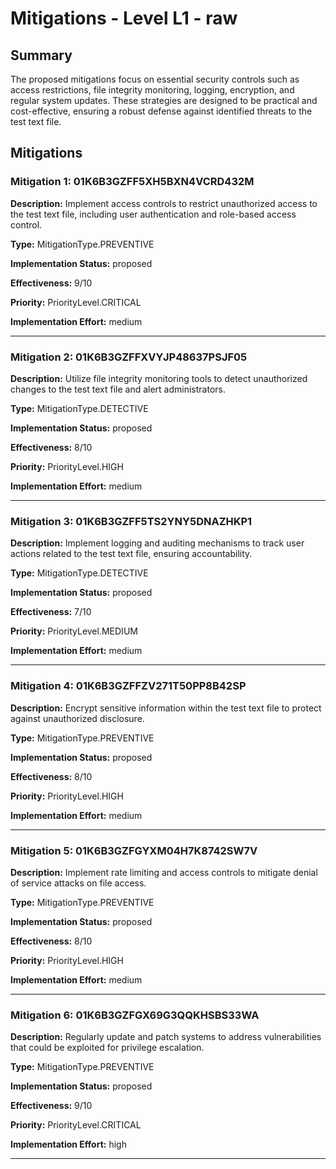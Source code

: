 # Mitigations - Level L1 - raw

## Summary

The proposed mitigations focus on essential security controls such as access restrictions, file integrity monitoring, logging, encryption, and regular system updates. These strategies are designed to be practical and cost-effective, ensuring a robust defense against identified threats to the test text file.

## Mitigations

### Mitigation 1: 01K6B3GZFF5XH5BXN4VCRD432M

**Description:** Implement access controls to restrict unauthorized access to the test text file, including user authentication and role-based access control.

**Type:** MitigationType.PREVENTIVE

**Implementation Status:** proposed

**Effectiveness:** 9/10

**Priority:** PriorityLevel.CRITICAL

**Implementation Effort:** medium

---

### Mitigation 2: 01K6B3GZFFXVYJP48637PSJF05

**Description:** Utilize file integrity monitoring tools to detect unauthorized changes to the test text file and alert administrators.

**Type:** MitigationType.DETECTIVE

**Implementation Status:** proposed

**Effectiveness:** 8/10

**Priority:** PriorityLevel.HIGH

**Implementation Effort:** medium

---

### Mitigation 3: 01K6B3GZFF5TS2YNY5DNAZHKP1

**Description:** Implement logging and auditing mechanisms to track user actions related to the test text file, ensuring accountability.

**Type:** MitigationType.DETECTIVE

**Implementation Status:** proposed

**Effectiveness:** 7/10

**Priority:** PriorityLevel.MEDIUM

**Implementation Effort:** medium

---

### Mitigation 4: 01K6B3GZFFZV271T50PP8B42SP

**Description:** Encrypt sensitive information within the test text file to protect against unauthorized disclosure.

**Type:** MitigationType.PREVENTIVE

**Implementation Status:** proposed

**Effectiveness:** 8/10

**Priority:** PriorityLevel.HIGH

**Implementation Effort:** medium

---

### Mitigation 5: 01K6B3GZFGYXM04H7K8742SW7V

**Description:** Implement rate limiting and access controls to mitigate denial of service attacks on file access.

**Type:** MitigationType.PREVENTIVE

**Implementation Status:** proposed

**Effectiveness:** 8/10

**Priority:** PriorityLevel.HIGH

**Implementation Effort:** medium

---

### Mitigation 6: 01K6B3GZFGX69G3QQKHSBS33WA

**Description:** Regularly update and patch systems to address vulnerabilities that could be exploited for privilege escalation.

**Type:** MitigationType.PREVENTIVE

**Implementation Status:** proposed

**Effectiveness:** 9/10

**Priority:** PriorityLevel.CRITICAL

**Implementation Effort:** high

---

